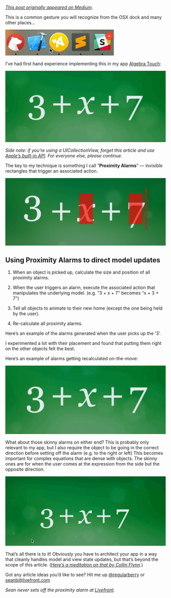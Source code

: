 *[This post originally appeared on Medium](https://medium.com/livefront/alarming-technique-for-letting-your-user-rearrange-objects-3072b7edbc9f)*.

This is a common gesture you will recognize from the OSX dock and many other places…

![](/assets/images/alarming-technique-for-letting-your-user-rearrange-objects/1gaJSxYgLiLM9cPT1Li-uRw.gif)

I’ve had first hand experience implementing this in my app [Algebra Touch](http://www.algebratouch.com):

![Rearranging parts of an expression in Algebra Touch](/assets/images/alarming-technique-for-letting-your-user-rearrange-objects/1KycWRqxbIakTV9_9K5W1Xw.gif)

*Side note: if you’re using a UICollectionView, forget this article and use[ Apple’s built-in API](https://hackernoon.com/swift-reorder-cells-in-uicollectionview-using-drag-drop-ff7eb5131052). For everyone else, please continue.*

The key to my technique is something I call “**Proximity Alarms**” — invisible rectangles that trigger an associated action.

![Proximity Alarms](/assets/images/alarming-technique-for-letting-your-user-rearrange-objects/1rdWO5BAMb-sRgpbcdCKlKw.png)

## Using Proximity Alarms to direct model updates

1. When an object is picked up, calculate the size and position of all proximity alarms.

1. When the user triggers an alarm, execute the associated action that manipulates the underlying model. (e.g. “3 + x + 7" becomes “x + 3 + 7”)

1. Tell all objects to animate to their new home (except the one being held by the user).

1. Re-calculate all proximity alarms.

Here’s an example of the alarms generated when the user picks up the ’3’.

I experimented a lot with their placement and found that putting them right on the other objects felt the best.

Here’s an example of alarms getting recalculated on-the-move:

![Recalculating proximity alarms](/assets/images/alarming-technique-for-letting-your-user-rearrange-objects/1amrfh4Exlj_UjE18baUNTg.gif)

What about those skinny alarms on either end? This is probably only relevant to my app, but I also require the object to be going in the correct direction before setting off the alarm (e.g. to the right or left) This becomes important for complex equations that are dense with objects. The skinny ones are for when the user comes at the expression from the side but the opposite direction.

![Coming at the expression from the side.](/assets/images/alarming-technique-for-letting-your-user-rearrange-objects/176PW2N3Jc_mvFDALzlX7Zw.gif)

That’s all there is to it! Obviously you have to architect your app in a way that cleanly handles model and view state updates, but that’s beyond the scope of this article. ([*Here’s a meditation on that by Collin Flynn*](https://medium.com/livefront/stop-putting-state-in-your-view-models-aa27d0a68b39).)

Got any article ideas you’d like to see? Hit me up [@regularberry](http://twitter.com/regularberry) or [seanb@livefront.com](mailto:seanb@livefront.com)

*Sean never sets off the proximity alarm at [Livefront](http://www.livefront.com).*
